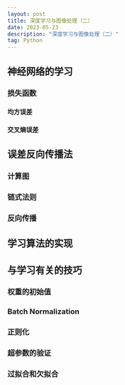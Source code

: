 ```yaml
---
layout: post
title: 深度学习与图像处理（二）
date: 2023-05-23
description: "深度学习与图像处理（二）"
tag: Python
---
```

## 神经网络的学习

### 损失函数

#### 均方误差

#### 交叉熵误差

## 误差反向传播法

### 计算图

### 链式法则

### 反向传播

## 学习算法的实现

## 与学习有关的技巧

### 权重的初始值

### Batch Normalization

### 正则化

### 超参数的验证

### 过拟合和欠拟合

